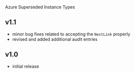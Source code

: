Azure Superseded Instance Types

v1.1
-----
- minor bug fixes related to accepting the `NextLink` properly
- revised and added additional audit entries

v1.0
-----
- initial release
